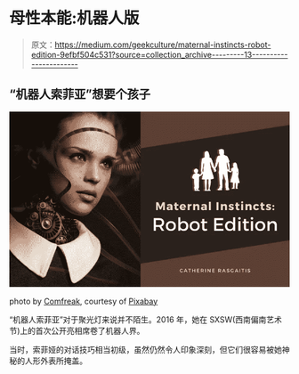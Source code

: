 # 母性本能:机器人版

> 原文：<https://medium.com/geekculture/maternal-instincts-robot-edition-9efbf504c531?source=collection_archive---------13----------------------->

## “机器人索菲亚”想要个孩子

![](img/68649f68adcfb3160fc632290b2c3754.png)

photo by [Comfreak](https://pixabay.com/users/comfreak-51581/), courtesy of [Pixabay](https://pixabay.com/photos/robot-woman-face-cry-sad-3010309/)

“机器人索菲亚”对于聚光灯来说并不陌生。2016 年，她在 SXSW(西南偏南艺术节)上的首次公开亮相席卷了机器人界。

当时，索菲娅的对话技巧相当初级，虽然仍然令人印象深刻，但它们很容易被她神秘的人形外表所掩盖。